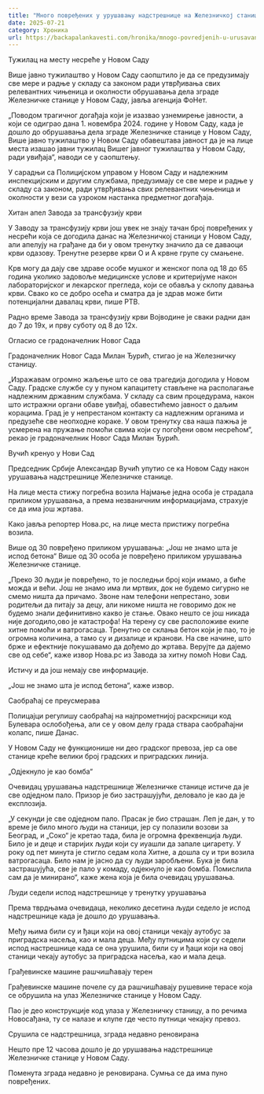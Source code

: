 ```yaml
---
title: "Много повређених у урушавању надстрешнице на Железничкој станици у Новом Саду"
date: 2025-07-21
category: Хроника
url: https://backapalankavesti.com/hronika/mnogo-povredjenih-u-urusavanju-nadstresnice-na-zeleznickoj-stanici-u-novom-sadu/
---
```


Тужилац на месту несреће у Новом Саду

Више јавно тужилаштво у Новом Саду саопштило је да се предузимају све мере и радње у складу са законом ради утврђивања свих релевантних чињеница и околности обрушавања дела зграде Железничке станице у Новом Саду, јавља агенција ФоНет.

„Поводом трагичног догађаја који је изазвао узнемирење јавности, а који се одиграо дана 1. новембра 2024. године у Новом Саду, када је дошло до обрушавања дела зграде Железничке станице у Новом Саду, Више јавно тужилаштво у Новом Саду обавештава јавност да је на лице места изашао јавни тужилац Вишег јавног тужилаштва у Новом Саду, ради увиђаја“, наводи се у саопштењу.

У сарадњи са Полицијском управом у Новом Саду и надлежним инспекцијским и другим службама, предузимају се све мере и радње у складу са законом, ради утврђивања свих релевантних чињеница и околности у вези са узроком настанка предметног догађаја.

Хитан апел Завода за трансфузију крви

У Заводу за трансфузију крви још увек не знају тачан број повређених у несрећи која се догодила данас на Железничкој станици у Новом Саду, али апелују на грађане да би у овом тренутку значило да се даваоци крви одазову. Тренутне резерве крви О и А крвне групе су смањене.

Крв могу да дају све здраве особе мушког и женског пола од 18 до 65 година уколико задовоље медицинске услове и критеријуме након лабораторијског и лекарског прегледа, који се обавља у склопу давања крви. Свако ко се добро осећа и сматра да је здрав може бити потенцијални давалац крви, пише РТВ.

Радно време Завода за трансфузију крви Војводине је сваки радни дан до 7 до 19х, и прву суботу од 8 до 12х.

Огласио се градоначелник Новог Сада

Градоначелник Новог Сада Милан Ђурић, стигао је на Железничку станицу.

„Изражавам огромно жаљење што се ова трагедија догодила у Новом Саду. Градске службе су у пуном капацитету стављене на располагање надлежним државним службама. У складу са свим процедурама, након што истражни органи обаве увиђај, обавестићемо јавност о даљим корацима. Град је у непрестаном контакту са надлежним органима и предузеће све неопходне кораке. У овом тренутку сва наша пажња је усмерена на пружање помоћи свима који су погођени овом несрећом“, рекао је градоначелник Новог Сада Милан Ђурић.

Вучић кренуо у Нови Сад

Председник Србије Александар Вучић упутио се ка Новом Саду након урушавања надстрешнице Железничке станице.

На лице места стижу погребна возила
Најмање једна особа је страдала приликом урушавања, а према незваничним информацијама, страхује се да има још жртава.

Како јавља репортер Нова.рс, на лице места пристижу погребна возила.

Више од 30 повређено приликом урушавања: „Још не знамо шта је испод бетона“
Више од 30 особа је повређено приликом урушавања Железничке станице.

„Преко 30 људи је повређено, то је последњи број који имамо, а биће можда и већи. Још не знамо има ли мртвих, док не будемо сигурно не смемо ништа да причамо. Звоне нам телефони непрестано, зови родитељи да питају за децу, али никоме ништа не говоримо док не будемо знали дефинитивно какво је стање. Овако нешто се још никада није догодило,ово је катастрофа! На терену су све расположиве екипе хитне помоћи и ватрогасаца. Тренутно се склања бетон који је пао, то је огромна количина, а тамо су и дизалице и кранови. На све начине, што брже и ефектније покушавамо да дођемо до жртава. Верујте да дајемо све од себе“, каже извор Нова.рс из Завода за хитну помоћ Нови Сад.

Истичу и да још немају све информације.

„Још не знамо шта је испод бетона“, каже извор.

Саобраћај се преусмерава

Полицајци регулишу саобраћај на најпрометнијој раскрсници код Булевара ослобођења, али се у овом делу града ствара саобраћајни колапс, пише Данас.

У Новом Саду не функционише ни део градског превоза, јер са ове станице креће велики број градских и приградских линија.

„Одјекнуло је као бомба“

Очевидац урушавања надстрешнице Железничке станице истиче да је све одједном пало. Призор је био застрашујући, деловало је као да је експлозија.

„У секунди је све одједном пало. Прасак је био страшан. Леп је дан, у то време је било много људи на станици, јер су полазили возови за Београд, и „Соко“ је кретао тада, била је огромна фреквенција људи. Било је и деце и старијих људи који су иyашли да запале цигарету. У року од пет минута је стигло седам кола Хитне, а дошла су и три возила ватрогасаца. Било нам је јасно да су људи заробљени. Бука је била застрашујућа, све је пало у комаду, одјекнуло је као бомба. Помислила сам да је минирано“, каже жена која је била очевидац урушавања.

Људи седели испод надстрешнице у тренутку урушавања

Према тврдњама очевидаца, неколико десетина људи седело је испод надстрешнице када је дошло до урушавања.

Међу њима били су и ђаци који на овој станици чекају аутобус за приградска насеља, као и мала деца. Међу путницима који су седели испод настрешнице када се она урушила, били су и ђаци који на овој станици чекају аутобус за приградска насеља, као и мала деца.

Грађевинске машине рашчишћавају терен

Грађевинске машине почеле су да рашчишћавају рушевине терасе која се обрушила на улаз Железничке станице у Новом Саду.

Пао је део конструкције код улаза у Железничку станицу, а по речима Новосађана, ту се налазе и клупе где често путници чекајку превоз.

Срушила се надстрешница, зграда недавно реновирана

Нешто пре 12 часова дошло је до урушавања надстрешнице Железничке станице у Новом Саду.

Поменута зграда недавно је реновирана. Сумња се да има пуно повређених.
